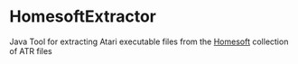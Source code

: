 # HomesoftExtractor
Java Tool for extracting Atari executable files from the [Homesoft](http://www.mushca.com/f/atari/) collection of ATR files

